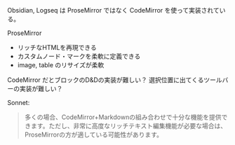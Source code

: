 Obsidian, Logseq は ProseMirror ではなく CodeMirror を使って実装されている。

ProseMirror
- リッチなHTMLを再現できる
- カスタムノード・マークを柔軟に定義できる
- image, table のリサイズが柔軟

CodeMirror だとブロックのD&Dの実装が難しい？
選択位置に出てくるツールバーの実装が難しい？

Sonnet:
>多くの場合、CodeMirror+Markdownの組み合わせで十分な機能を提供できます。ただし、非常に高度なリッチテキスト編集機能が必要な場合は、ProseMirrorの方が適している可能性があります。

